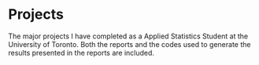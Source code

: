 # Projects
The major projects I have completed as a Applied Statistics Student at the University of Toronto.
Both the reports and the codes used to generate the results presented in the reports are included.
